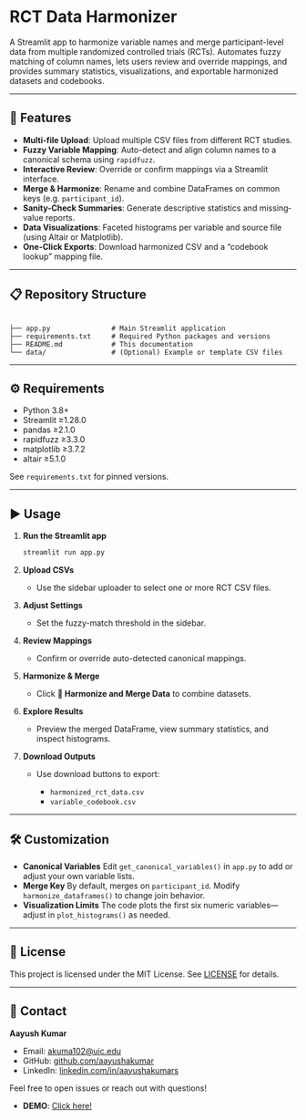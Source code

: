 # RCT Data Harmonizer

A Streamlit app to harmonize variable names and merge participant-level data from multiple randomized controlled trials (RCTs). Automates fuzzy matching of column names, lets users review and override mappings, and provides summary statistics, visualizations, and exportable harmonized datasets and codebooks.

---

## 🚀 Features

- **Multi‐file Upload**: Upload multiple CSV files from different RCT studies.
- **Fuzzy Variable Mapping**: Auto-detect and align column names to a canonical schema using `rapidfuzz`.
- **Interactive Review**: Override or confirm mappings via a Streamlit interface.
- **Merge & Harmonize**: Rename and combine DataFrames on common keys (e.g. `participant_id`).
- **Sanity-Check Summaries**: Generate descriptive statistics and missing‐value reports.
- **Data Visualizations**: Faceted histograms per variable and source file (using Altair or Matplotlib).
- **One-Click Exports**: Download harmonized CSV and a “codebook lookup” mapping file.

---

## 📋 Repository Structure

```

├── app.py               # Main Streamlit application
├── requirements.txt     # Required Python packages and versions
├── README.md            # This documentation
└── data/                # (Optional) Example or template CSV files

````

---

## ⚙️ Requirements

- Python 3.8+
- Streamlit ≥1.28.0
- pandas ≥2.1.0
- rapidfuzz ≥3.3.0
- matplotlib ≥3.7.2
- altair ≥5.1.0

See `requirements.txt` for pinned versions.

---


## ▶️ Usage

1. **Run the Streamlit app**

   ```bash
   streamlit run app.py
   ```

2. **Upload CSVs**

   * Use the sidebar uploader to select one or more RCT CSV files.

3. **Adjust Settings**

   * Set the fuzzy-match threshold in the sidebar.

4. **Review Mappings**

   * Confirm or override auto-detected canonical mappings.

5. **Harmonize & Merge**

   * Click **🔄 Harmonize and Merge Data** to combine datasets.

6. **Explore Results**

   * Preview the merged DataFrame, view summary statistics, and inspect histograms.

7. **Download Outputs**

   * Use download buttons to export:

     * `harmonized_rct_data.csv`
     * `variable_codebook.csv`

---

## 🛠️ Customization

* **Canonical Variables**
  Edit `get_canonical_variables()` in `app.py` to add or adjust your own variable lists.
* **Merge Key**
  By default, merges on `participant_id`. Modify `harmonize_dataframes()` to change join behavior.
* **Visualization Limits**
  The code plots the first six numeric variables—adjust in `plot_histograms()` as needed.

---
## 📄 License

This project is licensed under the MIT License. See [LICENSE](LICENSE) for details.

---

## 👤 Contact

**Aayush Kumar**

* Email: [akuma102@uic.edu](mailto:akuma102@uic.edu)
* GitHub: [github.com/aayushakumar](https://github.com/aayushakumar)
* LinkedIn: [linkedin.com/in/aayushakumars](https://www.linkedin.com/in/aayushakumars)

Feel free to open issues or reach out with questions!


* **DEMO**: [Click here!](https://data-harmonizer.streamlit.app/)
